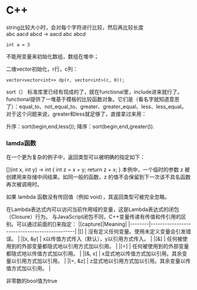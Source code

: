 # C++

string比较大小时，会对每个字符进行比较，然后再比较长度  
abc aacd abcd -> aacd abc abcd 

```
int a = 3
```

不能用变量来初始化数组，数组在堆中；

二维vector初始化，r行，c列：
```
vector<vector<int>> dp(r, vector<int>(c, 0));
```
sort（）
标准库里已经有现成的了，就在functional里，include进来就行了。functional提供了一堆基于模板的比较函数对象。它们是（看名字就知道意思了）：equal_to<Type>、not_equal_to<Type>、greater<Type>、greater_equal<Type>、less<Type>、less_equal<Type>。对于这个问题来说，greater和less就足够了，直接拿过来用：

升序：sort(begin,end,less<data-type>());
降序：sort(begin,end,greater<data-type>()).
  
  
### lamda函数
在一个更为复杂的例子中，返回类型可以被明确的指定如下：

[](int x, int y) -> int { int z = x + y; return z + x; }
本例中，一个临时的参数 z 被创建用来存储中间结果。如同一般的函数，z 的值不会保留到下一次该不具名函数再次被调用时。

如果 lambda 函数没有传回值（例如 void），其返回类型可被完全忽略。

在Lambda表达式内可以访问当前作用域的变量，这是Lambda表达式的闭包（Closure）行为。 与JavaScript闭包不同，C++变量传递有传值和传引用的区别。可以通过前面的[]来指定：
|[capture]|Meaning|
|--------|----------------------------------------------|
|[]      | 沒有定义任何变量。使用未定义变量会引发错误。  |
|[x, &y] | x以传值方式传入（默认），y以引用方式传入。  |
|[&]     | 任何被使用到的外部变量都隐式地以引用方式加以引用。  |
|[=]     | 任何被使用到的外部变量都隐式地以传值方式加以引用。  |
|[&, x]  | x显式地以传值方式加以引用。其余变量以引用方式加以引用。  |
|[=, &z] | z显式地以引用方式加以引用。其余变量以传值方式加以引用。  |
  
  非零数的bool值为true
